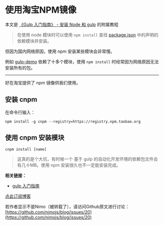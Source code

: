 使用淘宝NPM镜像
===============
<!--_PAGEDATA
{
    "title": "使用淘宝NPM镜像",
    "githubissuesid": 14,
    "createData": "2015-04-19",
    "keywords": "安装 node_modules 失败,安装 node 模块很慢",
    "description":"介绍使用淘宝NPM镜像安装nodejs模块的的方法"
}
_PAGEDATA-->

本文是 [《Gulp 入门指南》 - 安装 Node 和 gulp](https://github.com/nimojs/gulp-book/blob/master/chapter1.md) 的附属教程

> 在使用 node 模块时可以使用 `npm install` 查找 [package.json](https://github.com/nimojs/gulp-demo/blob/master/package.json) 中的声明的依赖模块并安装。

但因为国内网络原因，使用 npm 安装某些模块会非常慢。

例如 [gulp-demo](https://github.com/nimojs/gulp-demo/blob/master/package.json) 依赖了十多个模块，使用 `npm install` 时经常因为网络原因无法安装所有的包。

---------

好在淘宝提供了 npm 镜像供我们使用。
## 安装 cnpm
在命令行输入：
```
npm install -g cnpm --registry=https://registry.npm.taobao.org
```

## 使用 cnpm 安装模块

```
cnpm install [name]
```

> 这真的是个大坑，有时候一个 基于 gulp 的自动化开发环境的依赖包文件会有几十MB。使用 npm 安装很久也不一定能安装完成。

**相关链接：**

- [gulp 入门指南](https://github.com/nimojs/gulp-book)

[点此订阅博客](https://github.com/nimojs/blog/issues/15)

若作者显示不是Nimo（被转载了），请访问Github原文进行讨论：[https://github.com/nimojs/blog/issues/20](https://github.com/nimojs/blog/issues/20)